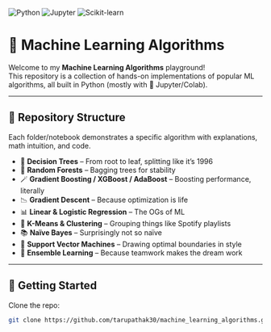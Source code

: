 ![Python](https://img.shields.io/badge/Python-3.x-blue?logo=python)
![Jupyter](https://img.shields.io/badge/Jupyter-Notebook-orange?logo=jupyter)
![Scikit-learn](https://img.shields.io/badge/Scikit--learn-ML-yellow?logo=scikit-learn)


# 🧠 Machine Learning Algorithms

Welcome to my **Machine Learning Algorithms** playground!  
This repository is a collection of hands-on implementations of popular ML algorithms, all built in Python (mostly with 💚 Jupyter/Colab).

---

## 📂 Repository Structure
Each folder/notebook demonstrates a specific algorithm with explanations, math intuition, and code.

- 🌲 **Decision Trees** – From root to leaf, splitting like it’s 1996  
- 🌳 **Random Forests** – Bagging trees for stability  
- 🪄 **Gradient Boosting / XGBoost / AdaBoost** – Boosting performance, literally  
- 📉 **Gradient Descent** – Because optimization is life  
- 📊 **Linear & Logistic Regression** – The OGs of ML  
- 🧩 **K-Means & Clustering** – Grouping things like Spotify playlists  
- 📚 **Naïve Bayes** – Surprisingly not so naïve  
- 🤖 **Support Vector Machines** – Drawing optimal boundaries in style  
- 🎲 **Ensemble Learning** – Because teamwork makes the dream work

---

## 🚀 Getting Started
Clone the repo:
```bash
git clone https://github.com/tarupathak30/machine_learning_algorithms.git
